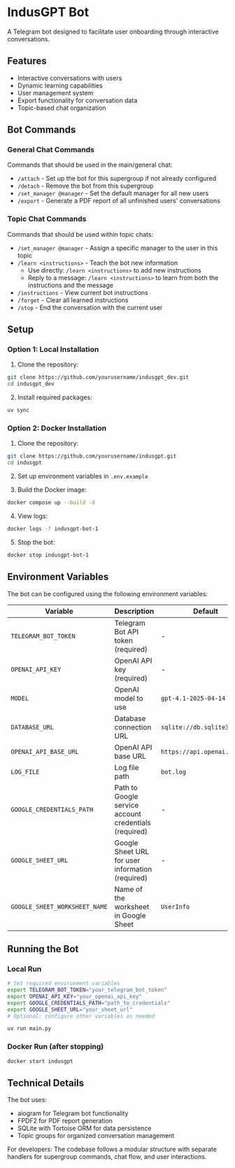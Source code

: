 # IndusGPT Bot

A Telegram bot designed to facilitate user onboarding through interactive conversations.

## Features

- Interactive conversations with users
- Dynamic learning capabilities
- User management system
- Export functionality for conversation data
- Topic-based chat organization

## Bot Commands

### General Chat Commands
Commands that should be used in the main/general chat:

- `/attach` - Set up the bot for this supergroup if not already configured
- `/detach` - Remove the bot from this supergroup
- `/set_manager @manager` - Set the default manager for all new users
- `/export` - Generate a PDF report of all unfinished users' conversations

### Topic Chat Commands
Commands that should be used within topic chats:

- `/set_manager @manager` - Assign a specific manager to the user in this topic
- `/learn <instructions>` - Teach the bot new information
  - Use directly: `/learn <instructions>` to add new instructions
  - Reply to a message: `/learn <instructions>` to learn from both the instructions and the message
- `/instructions` - View current bot instructions
- `/forget` - Clear all learned instructions
- `/stop` - End the conversation with the current user

## Setup

### Option 1: Local Installation

1. Clone the repository:
```bash
git clone https://github.com/yourusername/indusgpt_dev.git
cd indusgpt_dev
```

2. Install required packages:
```bash
uv sync
```

### Option 2: Docker Installation

1. Clone the repository:
```bash
git clone https://github.com/yourusername/indusgpt.git
cd indusgpt
```

2. Set up environment variables in `.env.example`

3. Build the Docker image:
```bash
docker compose up --build -d
```

4. View logs:
```bash
docker logs -f indusgpt-bot-1
```

5. Stop the bot:
```bash
docker stop indusgpt-bot-1
```

## Environment Variables

The bot can be configured using the following environment variables:

| Variable | Description | Default |
|----------|-------------|---------|
| `TELEGRAM_BOT_TOKEN` | Telegram Bot API token (required) | - |
| `OPENAI_API_KEY` | OpenAI API key (required) | - |
| `MODEL` | OpenAI model to use | `gpt-4.1-2025-04-14` |
| `DATABASE_URL` | Database connection URL | `sqlite://db.sqlite3` |
| `OPENAI_API_BASE_URL` | OpenAI API base URL | `https://api.openai.com/v1` |
| `LOG_FILE` | Log file path | `bot.log` |
| `GOOGLE_CREDENTIALS_PATH` | Path to Google service account credentials (required) | - |
| `GOOGLE_SHEET_URL` | Google Sheet URL for user information (required) | - |
| `GOOGLE_SHEET_WORKSHEET_NAME` | Name of the worksheet in Google Sheet | `UserInfo` |

## Running the Bot

### Local Run
```bash
# Set required environment variables
export TELEGRAM_BOT_TOKEN="your_telegram_bot_token"
export OPENAI_API_KEY="your_openai_api_key"
export GOOGLE_CREDENTIALS_PATH="path_to_credentials"
export GOOGLE_SHEET_URL="your_sheet_url"
# Optional: configure other variables as needed

uv run main.py
```

### Docker Run (after stopping)
```bash
docker start indusgpt
```

## Technical Details

The bot uses:
- aiogram for Telegram bot functionality
- FPDF2 for PDF report generation
- SQLite with Tortoise ORM for data persistence
- Topic groups for organized conversation management

For developers: The codebase follows a modular structure with separate handlers for supergroup commands, chat flow, and user interactions.
